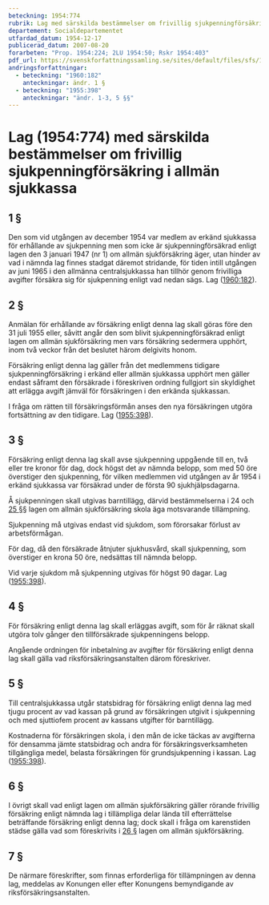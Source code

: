 ```yaml
---
beteckning: 1954:774
rubrik: Lag med särskilda bestämmelser om frivillig sjukpenningförsäkring i allmän sjukkassa
departement: Socialdepartementet
utfardad_datum: 1954-12-17
publicerad_datum: 2007-08-20
forarbeten: "Prop. 1954:224; 2LU 1954:50; Rskr 1954:403"
pdf_url: https://svenskforfattningssamling.se/sites/default/files/sfs/1954-12/SFS1954-774.pdf
andringsforfattningar:
  - beteckning: "1960:182"
    anteckningar: ändr. 1 §
  - beteckning: "1955:398"
    anteckningar: "ändr. 1-3, 5 §§"
---
```


# Lag (1954:774) med särskilda bestämmelser om frivillig sjukpenningförsäkring i allmän sjukkassa

## 1 §

Den som vid utgången av december 1954 var medlem av erkänd sjukkassa för erhållande av sjukpenning men som icke är sjukpenningförsäkrad enligt lagen den 3 januari 1947 (nr 1) om allmän sjukförsäkring äger, utan hinder av vad i nämnda lag finnes stadgat däremot stridande, för tiden intill utgången av juni 1965 i den allmänna centralsjukkassa han tillhör genom frivilliga avgifter försäkra sig för sjukpenning enligt vad nedan sägs. Lag ([1960:182](https://selex.se/eli/sfs/1960/182)).

## 2 §

Anmälan för erhållande av försäkring enligt denna lag skall göras före den 31 juli 1955 eller, såvitt angår den som blivit sjukpenningförsäkrad enligt lagen om allmän sjukförsäkring men vars försäkring sedermera upphört, inom två veckor från det beslutet härom delgivits honom.

Försäkring enligt denna lag gäller från det medlemmens tidigare sjukpenningförsäkring i erkänd eller allmän sjukkassa upphört men gäller endast såframt den försäkrade i föreskriven ordning fullgjort sin skyldighet att erlägga avgift jämväl för försäkringen i den erkända sjukkassan.

I fråga om rätten till försäkringsförmån anses den nya försäkringen utgöra fortsättning av den tidigare. Lag ([1955:398](https://selex.se/eli/sfs/1955/398)).

## 3 §

Försäkring enligt denna lag skall avse sjukpenning uppgående till en, två eller tre kronor för dag, dock högst det av nämnda belopp, som med 50 öre överstiger den sjukpenning, för vilken medlemmen vid utgången av år 1954 i erkänd sjukkassa var försäkrad under de första 90 sjukhjälpsdagarna.

Å sjukpenningen skall utgivas barntillägg, därvid bestämmelserna i 24 och [25 §](#25)§ lagen om allmän sjukförsäkring skola äga motsvarande tillämpning.

Sjukpenning må utgivas endast vid sjukdom, som förorsakar förlust av arbetsförmågan.

För dag, då den försäkrade åtnjuter sjukhusvård, skall sjukpenning, som överstiger en krona 50 öre, nedsättas till nämnda belopp.

Vid varje sjukdom må sjukpenning utgivas för högst 90 dagar. Lag ([1955:398](https://selex.se/eli/sfs/1955/398)).

## 4 §

För försäkring enligt denna lag skall erläggas avgift, som för år räknat skall utgöra tolv gånger den tillförsäkrade sjukpenningens belopp.

Angående ordningen för inbetalning av avgifter för försäkring enligt denna lag skall gälla vad riksförsäkringsanstalten därom föreskriver.

## 5 §

Till centralsjukkassa utgår statsbidrag för försäkring enligt denna lag med tjugu procent av vad kassan på grund av försäkringen utgivit i sjukpenning och med sjuttiofem procent av kassans utgifter för barntillägg.

Kostnaderna för försäkringen skola, i den mån de icke täckas av avgifterna för densamma jämte statsbidrag och andra för försäkringsverksamheten tillgängliga medel, belasta försäkringen för grundsjukpenning i kassan. Lag ([1955:398](https://selex.se/eli/sfs/1955/398)).

## 6 §

I övrigt skall vad enligt lagen om allmän sjukförsäkring  gäller rörande frivillig försäkring enligt nämnda lag i  tillämpliga delar lända till efterrättelse beträffande försäkring enligt denna lag; dock skall i fråga om karenstiden städse gälla  vad som föreskrivits i [26 §](#26) lagen om allmän sjukförsäkring.

## 7 §

De närmare föreskrifter, som finnas erforderliga för tillämpningen av denna lag, meddelas av Konungen eller efter Konungens bemyndigande av riksförsäkringsanstalten.